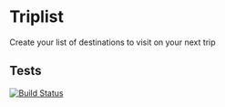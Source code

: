 # Triplist
Create your list of destinations to visit on your next trip

## Tests
[![Build Status](https://travis-ci.org/edvinasbartkus/triplist.svg?branch=master)](https://travis-ci.org/edvinasbartkus/triplist)
